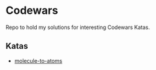 # Codewars

Repo to hold my solutions for interesting Codewars Katas.

## Katas

- [molecule-to-atoms](molecule-to-atoms/README.md)